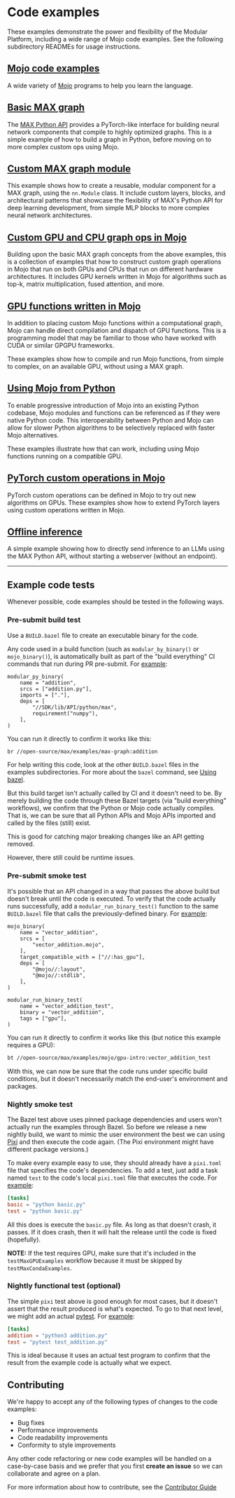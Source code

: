# Code examples

These examples demonstrate the power and flexibility of the Modular Platform,
including a wide range of Mojo code examples. See the following subdirectory
READMEs for usage instructions.

## [Mojo code examples](mojo/)

A wide variety of [Mojo](https://docs.modular.com/mojo/manual/) programs
to help you learn the language.

## [Basic MAX graph](max-graph/)

The [MAX Python API](https://docs.modular.com/max/api/python/) provides a
PyTorch-like interface for building neural network components that compile to
highly optimized graphs. This is a simple example of how to build a graph in
Python, before moving on to more complex custom ops using Mojo.

## [Custom MAX graph module](custom-graph-module/)

This example shows how to create a reusable, modular component for a MAX graph,
using the `nn.Module` class. It include custom layers, blocks, and
architectural patterns that showcase the flexibility of MAX's Python API for
deep learning development, from simple MLP blocks to more complex neural
network architectures.

## [Custom GPU and CPU graph ops in Mojo](custom_ops/)

Building upon the basic MAX graph concepts from the above examples, this is a
collection of examples that how to construct custom graph operations in Mojo
that run on both GPUs and CPUs that run on different hardware architectures. It
includes GPU kernels written in Mojo for algorithms such as top-k, matrix
multiplication, fused attention, and more.

## [GPU functions written in Mojo](mojo/gpu-functions/)

In addition to placing custom Mojo functions within a computational graph, Mojo
can handle direct compilation and dispatch of GPU functions. This is a
programming model that may be familiar to those who have worked with CUDA or
similar GPGPU frameworks.

These examples show how to compile and run Mojo functions, from simple to
complex, on an available GPU, without using a MAX graph.

## [Using Mojo from Python](mojo/python-interop/)

To enable progressive introduction of Mojo into an existing Python codebase,
Mojo modules and functions can be referenced as if they were native Python
code. This interoperability between Python and Mojo can allow for slower Python
algorithms to be selectively replaced with faster Mojo alternatives.

These examples illustrate how that can work, including using Mojo functions
running on a compatible GPU.

## [PyTorch custom operations in Mojo](pytorch_custom_ops/)

PyTorch custom operations can be defined in Mojo to try out new algorithms on
GPUs. These examples show how to extend PyTorch layers using custom operations
written in Mojo.

## [Offline inference](offline-inference/)

A simple example showing how to directly send inference to an LLMs using the
MAX Python API, without starting a webserver (without an endpoint).

---

## Example code tests

Whenever possible, code examples should be tested in the following ways.

### Pre-submit build test

Use a `BUILD.bazel` file to create an executable binary for the code.

Any code used in a build function (such as `modular_by_binary()` or
`mojo_binary()`), is automatically built as part of the "build everything" CI
commands that run during PR pre-submit. For
[example](https://github.com/modular/modular/tree/main/examples/max-graph/BUILD.bazel):

```bzl
modular_py_binary(
    name = "addition",
    srcs = ["addition.py"],
    imports = ["."],
    deps = [
        "//SDK/lib/API/python/max",
        requirement("numpy"),
    ],
)
```

You can run it directly to confirm it works like this:

```sh
br //open-source/max/examples/max-graph:addition
```

For help writing this code, look at the other `BUILD.bazel` files in the
examples subdirectories. For more about the `bazel` command, see [Using
bazel](https://github.com/modular/modular/blob/main/bazel/docs/usage.md).

But this build target isn't actually called by CI and it doesn't need to be. By
merely building the code through these Bazel targets (via "build everything"
workflows), we confirm that the Python or Mojo code actually compiles. That is,
we can be sure that all Python APIs and Mojo APIs imported and called by
the files (still) exist.

This is good for catching major breaking changes like an API getting removed.

However, there still could be runtime issues.

### Pre-submit smoke test

It's possible that an API changed in a way that passes the above build but
doesn't break until the code is executed. To verify that the code actually runs
successfully, add a `modular_run_binary_test()` function to the same
`BUILD.bazel` file that calls the previously-defined binary. For
[example](https://github.com/modular/modular/blob/8dbd252/examples/mojo/gpu-intro/BUILD.bazel#L15-L19):

```bzl
mojo_binary(
    name = "vector_addition",
    srcs = [
        "vector_addition.mojo",
    ],
    target_compatible_with = ["//:has_gpu"],
    deps = [
        "@mojo//:layout",
        "@mojo//:stdlib",
    ],
)

modular_run_binary_test(
    name = "vector_addition_test",
    binary = "vector_addition",
    tags = ["gpu"],
)
```

You can run it directly to confirm it works like this (but notice this example
requires a GPU):

```sh
bt //open-source/max/examples/mojo/gpu-intro:vector_addition_test
```

With this, we can now be sure that the code runs under specific build
conditions, but it doesn't necessarily match the end-user's environment
and packages.

### Nightly smoke test

The Bazel test above uses pinned package dependencies and users won't actually
run the examples through Bazel. So before we release a new nightly build, we
want to mimic the user environment the best we can using
[Pixi](https://pixi.sh/latest/) and then execute the code again. (The Pixi
environment might have different package versions.)

To make every example easy to use, they should already have a `pixi.toml` file
that specifies the code's dependencies. To add a test, just add a task named
`test` to the code's local `pixi.toml` file that executes the code. For
[example](https://github.com/modular/modular/blob/8d0650d/examples/offline-inference/pixi.toml):

```toml
[tasks]
basic = "python basic.py"
test = "python basic.py"
```

All this does is execute the `basic.py` file. As long as that doesn't crash,
it passes. If it does crash, then it will halt the release until the code is
fixed (hopefully).

**NOTE:** If the test requires GPU, make sure that it's included in the
`testMaxGPUExamples` workflow because it must be skipped by
`testMaxCondaExamples`.

### Nightly functional test (optional)

The simple `pixi` test above is good enough for most cases, but it doesn't
assert that the result produced is what's expected. To go to that next level,
we might add an actual [pytest](https://docs.pytest.org/en/stable/). For
[example](https://github.com/modular/modular/tree/main/examples/max-graph/pixi.toml):

```toml
[tasks]
addition = "python3 addition.py"
test = "pytest test_addition.py"
```

This is ideal because it uses an actual test program to confirm that the result
from the example code is actually what we expect.

## Contributing

We're happy to accept any of the following types of changes to the code examples:

- Bug fixes
- Performance improvements
- Code readability improvements
- Conformity to style improvements

Any other code refactoring or new code examples will be handled on a
case-by-case basis and we prefer that you first **create an issue**
so we can collaborate and agree on a plan.

For more information about how to contribute, see the [Contributor
Guide](../CONTRIBUTING.md)
